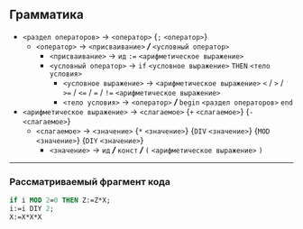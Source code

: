 ## Грамматика

- `<раздел операторов>` -> `<оператор>` {`;` `<оператор>`}
  - `<оператор>` -> `<присваивание>` ___/___ `<условный оператор>`
    - `<присваивание>` -> `ид` `:=` `<арифметическое выражение>`
    - `<условный оператор>` -> `if` `<условное выражение>` `THEN` `<тело условия>`
      - `<условное выражение>` -> `<арифметическое выражение>` `<` / `>` / `>=` / `<=` / `=` / `!=`  `<арифметическое выражение>`
      - `<тело условия>` -> `<оператор>` ___/___ `begin` `<раздел операторов>` `end`
- `<арифметическое выражение>` -> `<слагаемое>` {`+` `<слагаемое>`} {`-` `<слагаемое>`}
  - `<слагаемое>` -> `<значение>`  {`*` `<значение>`} {`DIV` `<значение>`} {`MOD` `<значение>`} {`DIY` `<значение>`}
    - `<значение>` ->  `ид` ___/___ `конст` ___/___ `(` `<арифметическое выражение>` `)`

---

### Рассматриваемый фрагмент кода
```pascal
if i MOD 2=0 THEN Z:=Z*X;
i:=i DIY 2;
X:=X*X*X
```